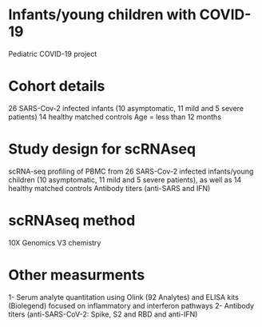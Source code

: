 # Infants/young children with COVID-19
Pediatric COVID-19 project

# Cohort details 
26 SARS-Cov-2 infected infants (10 asymptomatic, 11 mild and 5 severe patients)
14 healthy matched controls
Age = less than 12 months


# Study design for scRNAseq
scRNA-seq profiling of PBMC from 26 SARS-Cov-2 infected infants/young children (10 asymptomatic, 11 mild and 5 severe patients), as well as 14 healthy matched controls
Antibody titers (anti-SARS and IFN)

# scRNAseq method  
10X Genomics V3 chemistry


# Other measurments 
1- Serum analyte quantitation using Olink (92 Analytes) and ELISA kits (Biolegend) focused on inflammatory and interferon pathways
2- Antibody titers (anti-SARS-CoV-2: Spike, S2 and RBD and anti-IFN)
